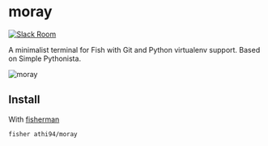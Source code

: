 # moray

[![Slack Room][slack-badge]][slack-link]

A minimalist terminal for Fish with Git and Python virtualenv support. Based on Simple Pythonista.

![moray]

## Install

With [fisherman]

```
fisher athi94/moray
```

[slack-link]: https://fisherman-wharf.herokuapp.com
[slack-badge]: https://fisherman-wharf.herokuapp.com/badge.svg
[fisherman]: https://github.com/fisherman/fisherman
[moray]: https://cloud.githubusercontent.com/assets/8317250/13661599/777665a2-e6d7-11e5-9078-eae115fa140a.png
